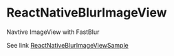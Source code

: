 # ReactNativeBlurImageView

Navtive ImageView with FastBlur

See link [ReactNativeBlurImageViewSample](https://github.com/herbertdai/ReactNativeBlurImageViewSample)
